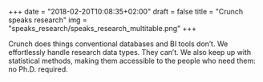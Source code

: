 +++
date = "2018-02-20T10:08:35+02:00"
draft = false
title = "Crunch speaks research"
img = "speaks_research/speaks_research_multitable.png"
+++

Crunch does things conventional databases and BI tools don’t. We effortlessly handle research data types. They can’t. We also keep up with statistical methods, making them accessible to the people who need them: no Ph.D. required.
